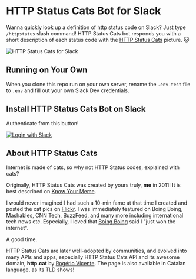 # HTTP Status Cats Bot for Slack

Wanna quickly look up a definition of http status code on Slack? Just type `/httpstatus` slash command! HTTP Status Cats bot responds you with a short description of each status code with the [HTTP Status Cats](https://http.cat/) picture. 🐱

![HTTP Status Cats for Slack](https://github.com/girliemac/slack-httpstatuscats/blob/master/images/slack-httpstatuscats.gif)

## Running on Your Own

When you clone this repo run on your own server, rename the `.env-test` file to `.env` and fill out your own Slack Dev credentials.

## Install HTTP Status Cats Bot on Slack

Authenticate from this button!

[![Login with Slack](https://platform.slack-edge.com/img/add_to_slack@2x.png)](https://slack.com/oauth/authorize?scope=commands+team%3Aread&client_id=54308870179.89146186500)


## About HTTP Status Cats

Internet is made of cats, so why not HTTP Status codes, explained with cats?

Originally, HTTP Status Cats was created by yours truly, **me** in 2011!
It is best described on [Know Your Meme](http://knowyourmeme.com/memes/http-status-cats).

I would never imagined I had such a 10-min fame at that time I created and posted the cat pics on [Flickr](https://www.flickr.com/photos/girliemac/sets/72157628409467125/). I was immediately featured on Boing Boing, Mashables, CNN Tech, BuzzFeed, and many more including international tech news etc. Especially, I loved that [Boing Boing](http://boingboing.net/2011/12/14/http-status-cats-by-girliemac.html) said I "just won the internet".

A good time.

HTTP Status Cats are later well-adopted by communities, and evolved into many APIs and apps, especially HTTP Status Cats API and its awesome domain, **http.cat** by [Rogério Vicente](https://twitter.com/rogeriopvl). The page is also available in Catalan language, as its TLD shows!
